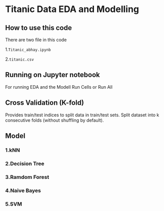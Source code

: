 # Titanic Data EDA and Modelling

## How to use this code

There are two file in this code

1.``` Titanic_abhay.ipynb ```

2.``` titanic.csv ```

## Running on Jupyter notebook

For running EDA and the Modell Run Cells or Run All

## Cross Validation (K-fold)

Provides train/test indices to split data in train/test sets. Split dataset into k consecutive folds (without shuffling by default).

## Model 

### 1.kNN
### 2.Decision Tree
### 3.Ramdom Forest
### 4.Naive Bayes
### 5.SVM


